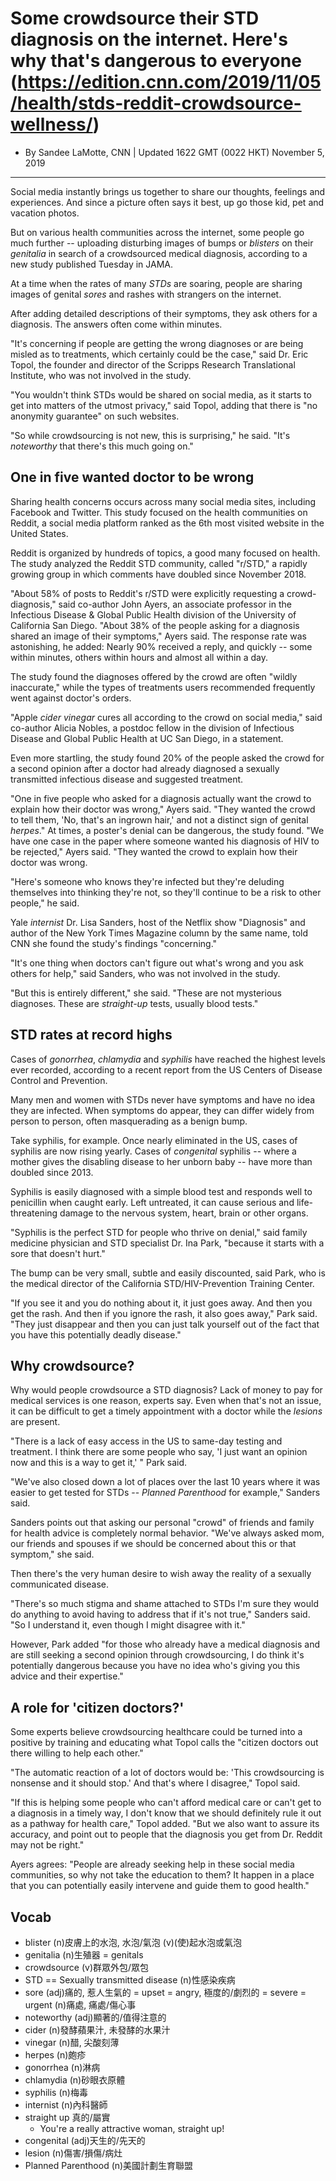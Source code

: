 # Some crowdsource their STD diagnosis on the internet. Here's why that's dangerous to everyone (https://edition.cnn.com/2019/11/05/health/stds-reddit-crowdsource-wellness/)
- By Sandee LaMotte, CNN | Updated 1622 GMT (0022 HKT) November 5, 2019
---------------------------------------------------------------------------------------------------------------------
Social media instantly brings us together to share our thoughts, feelings and experiences. And since a picture often says it best, up go those kid, pet and vacation photos.

But on various health communities across the internet, some people go much further -- uploading disturbing images of bumps or *blisters* on their *genitalia* in search of a crowdsourced medical diagnosis, according to a new study published Tuesday in JAMA.

At a time when the rates of many *STDs* are soaring, people are sharing images of genital *sores* and rashes with strangers on the internet.

After adding detailed descriptions of their symptoms, they ask others for a diagnosis. The answers often come within minutes.

"It's concerning if people are getting the wrong diagnoses or are being misled as to treatments, which certainly could be the case," said Dr. Eric Topol, the founder and director of the Scripps Research Translational Institute, who was not involved in the study.

"You wouldn't think STDs would be shared on social media, as it starts to get into matters of the utmost privacy," said Topol, adding that there is "no anonymity guarantee" on such websites.

"So while crowdsourcing is not new, this is surprising," he said. "It's *noteworthy* that there's this much going on."

## One in five wanted doctor to be wrong

Sharing health concerns occurs across many social media sites, including Facebook and Twitter. This study focused on the health communities on Reddit, a social media platform ranked as the 6th most visited website in the United States.

Reddit is organized by hundreds of topics, a good many focused on health. The study analyzed the Reddit STD community, called "r/STD," a rapidly growing group in which comments have doubled since November 2018.

"About 58% of posts to Reddit's r/STD were explicitly requesting a crowd-diagnosis," said co-author John Ayers, an associate professor in the Infectious Disease & Global Public Health division of the University of California San Diego.
"About 38% of the people asking for a diagnosis shared an image of their symptoms," Ayers said. The response rate was astonishing, he added: Nearly 90% received a reply, and quickly -- some within minutes, others within hours and almost all within a day.

The study found the diagnoses offered by the crowd are often "wildly inaccurate," while the types of treatments users recommended frequently went against doctor's orders.

"Apple *cider* *vinegar* cures all according to the crowd on social media," said co-author Alicia Nobles, a postdoc fellow in the division of Infectious Disease and Global Public Health at UC San Diego, in a statement.

Even more startling, the study found 20% of the people asked the crowd for a second opinion after a doctor had already diagnosed a sexually transmitted infectious disease and suggested treatment.

"One in five people who asked for a diagnosis actually want the crowd to explain how their doctor was wrong," Ayers said. "They wanted the crowd to tell them, 'No, that's an ingrown hair,' and not a distinct sign of genital *herpes*."
At times, a poster's denial can be dangerous, the study found. "We have one case in the paper where someone wanted his diagnosis of HIV to be rejected," Ayers said. "They wanted the crowd to explain how their doctor was wrong.

"Here's someone who knows they're infected but they're deluding themselves into thinking they're not, so they'll continue to be a risk to other people," he said.

Yale *internist* Dr. Lisa Sanders, host of the Netflix show "Diagnosis" and author of the New York Times Magazine column by the same name, told CNN she found the study's findings "concerning."

"It's one thing when doctors can't figure out what's wrong and you ask others for help," said Sanders, who was not involved in the study.

"But this is entirely different," she said. "These are not mysterious diagnoses. These are *straight-up* tests, usually blood tests."

## STD rates at record highs

Cases of *gonorrhea*, *chlamydia* and *syphilis* have reached the highest levels ever recorded, according to a recent report from the US Centers of Disease Control and Prevention.

Many men and women with STDs never have symptoms and have no idea they are infected. When symptoms do appear, they can differ widely from person to person, often masquerading as a benign bump.

Take syphilis, for example. Once nearly eliminated in the US, cases of syphilis are now rising yearly. Cases of *congenital* syphilis -- where a mother gives the disabling disease to her unborn baby -- have more than doubled since 2013.

Syphilis is easily diagnosed with a simple blood test and responds well to penicillin when caught early. Left untreated, it can cause serious and life-threatening damage to the nervous system, heart, brain or other organs.

"Syphilis is the perfect STD for people who thrive on denial," said family medicine physician and STD specialist Dr. Ina Park, "because it starts with a sore that doesn't hurt."

The bump can be very small, subtle and easily discounted, said Park, who is the medical director of the California STD/HIV-Prevention Training Center.

"If you see it and you do nothing about it, it just goes away. And then you get the rash. And then if you ignore the rash, it also goes away," Park said. "They just disappear and then you can just talk yourself out of the fact that you have this potentially deadly disease."

## Why crowdsource?

Why would people crowdsource a STD diagnosis? Lack of money to pay for medical services is one reason, experts say. Even when that's not an issue, it can be difficult to get a timely appointment with a doctor while the *lesions* are present.

"There is a lack of easy access in the US to same-day testing and treatment. I think there are some people who say, 'I just want an opinion now and this is a way to get it,' " Park said.

"We've also closed down a lot of places over the last 10 years where it was easier to get tested for STDs -- *Planned Parenthood* for example," Sanders said.

Sanders points out that asking our personal "crowd" of friends and family for health advice is completely normal behavior. "We've always asked mom, our friends and spouses if we should be concerned about this or that symptom," she said.

Then there's the very human desire to wish away the reality of a sexually communicated disease.

"There's so much stigma and shame attached to STDs I'm sure they would do anything to avoid having to address that if it's not true," Sanders said. "So I understand it, even though I might disagree with it."

However, Park added "for those who already have a medical diagnosis and are still seeking a second opinion through crowdsourcing, I do think it's potentially dangerous because you have no idea who's giving you this advice and their expertise."

## A role for 'citizen doctors?'

Some experts believe crowdsourcing healthcare could be turned into a positive by training and educating what Topol calls the "citizen doctors out there willing to help each other."

"The automatic reaction of a lot of doctors would be: 'This crowdsourcing is nonsense and it should stop.' And that's where I disagree," Topol said.

"If this is helping some people who can't afford medical care or can't get to a diagnosis in a timely way, I don't know that we should definitely rule it out as a pathway for health care," Topol added. "But we also want to assure its accuracy, and point out to people that the diagnosis you get from Dr. Reddit may not be right."

Ayers agrees: "People are already seeking help in these social media communities, so why not take the education to them? It happen in a place that you can potentially easily intervene and guide them to good health."

## Vocab
- blister (n)皮膚上的水泡, 水泡/氣泡 (v)(使)起水泡或氣泡
- genitalia (n)生殖器 = genitals
- crowdsource (v)群眾外包/眾包
- STD == Sexually transmitted disease (n)性感染疾病
- sore (adj)痛的, 惹人生氣的 = upset = angry, 極度的/劇烈的 = severe = urgent (n)痛處, 痛處/傷心事
- noteworthy (adj)顯著的/值得注意的
- cider (n)發酵蘋果汁, 未發酵的水果汁
- vinegar (n)醋, 尖酸刻薄
- herpes (n)皰疹
- gonorrhea (n)淋病
- chlamydia (n)砂眼衣原體
- syphilis (n)梅毒
- internist (n)內科醫師
- straight up 真的/屬實
	- You're a really attractive woman, straight up!
- congenital (adj)天生的/先天的
- lesion (n)傷害/損傷/病灶
- Planned Parenthood (n)美國計劃生育聯盟